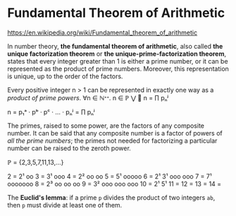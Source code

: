 # Fundamental Theorem of Arithmetic

https://en.wikipedia.org/wiki/Fundamental_theorem_of_arithmetic

In number theory, **the fundamental theorem of arithmetic**, also called **the unique factorization theorem** or **the unique-prime-factorization theorem**, states that every integer greater than 1 is either a prime number, or it can be represented as the product of prime numbers. Moreover, this representation is unique, up to the order of the factors.

Every positive integer n > 1 can be represented in exactly one way as a *product of prime powers*. ∀n ∈ ℕᐩᐩ. n ∈ ℙ ⋁ 🖕 n = ∏ pₙʲ

n = p₁ᵃ · pᵇ · pᶜ · … · pₙʲ = ∏ pₙʲ

The primes, raised to some power, are the factors of any composite number. It can be said that any composite number is a factor of powers of *all the prime numbers*; the primes not needed for factorizing a particular number can be raised to the zeroth power.


ℙ = {2,3,5,7,11,13,...} 

2  = 2¹             oo
3  =    3¹          ooo
4  = 2²             oo oo
5  =       5¹       ooooo
6  = 2¹ 3¹          ooo ooo
7  =         7¹     ooooooo
8  = 2³             oo oo oo
9  =    3²          ooo ooo ooo
10 = 2¹   5¹
11 =
12 =
13 =
14 =

The **Euclid's lemma**: if a prime `p` divides the product of two integers `ab`, then `p` must divide at least one of them.
